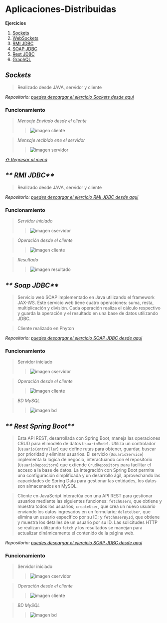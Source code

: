 # Aplicaciones-Distribuidas

**Ejercicios**

1. [Sockets](https://github.com/Delacruz20/Aplicaciones-Distribuidas/tree/main?tab=readme-ov-file#Sockets)
3. [WebSockets](https://github.com/Delacruz20/Aplicaciones-Distribuidas/tree/main?tab=readme-ov-file#Web-Sockets)
2. [RMI JDBC](https://github.com/Delacruz20/Aplicaciones-Distribuidas/tree/main?tab=readme-ov-file#RMI-JDBC)
4. [SOAP JDBC](https://github.com/Delacruz20/Aplicaciones-Distribuidas/tree/main?tab=readme-ov-file#soap-jdbc)
5. [Rest JDBC](https://github.com/Delacruz20/Aplicaciones-Distribuidas/tree/main?tab=readme-ov-file#rest-spring-boot)
6. [GraphQL](https://github.com/Delacruz20/Aplicaciones-Distribuidas/tree/main?tab=readme-ov-file#graphql)


##  _**Sockets**_

>Realizado desde JAVA, servidor y cliente

 _*Repositorio: [puedes descargar el ejercicio Sockets desde aqui](https://github.com/Delacruz20/Aplicaciones-Distribuidas/tree/main/1.Sockets)*_ 

### Funcionamiento

>_Mensaje Enviado desde el cliente_
>>![imagen cliente](https://github.com/Delacruz20/Aplicaciones-Distribuidas/blob/main/images_funcionamiento/enviado_socket.png)


> _Mensaje recibido ene el servidor_
>>![imagen servidor](https://github.com/Delacruz20/Aplicaciones-Distribuidas/blob/main/images_funcionamiento/recibido_socket.png)

_[⇧ Regresar al menú](https://github.com/JorgeLReyes/Aplicaciones-Distribuidas/tree/main?tab=readme-ov-file#aplicaciones-distribuidas)_

## _** RMI JDBC**_
>Realizado desde JAVA, servidor y cliente

 _*Repositorio: [puedes descargar el ejercicio RMI JDBC desde aqui](https://github.com/Delacruz20/Aplicaciones-Distribuidas/tree/main/3.RMI%20JDBC)*_ 
 
### Funcionamiento

>_Servidor iniciado_
>>![imagen cservidor](https://github.com/Delacruz20/Aplicaciones-Distribuidas/blob/main/images_funcionamiento/serviodr_rmi.png)

>_Operación desde el cliente_
>>![imagen cliente](https://github.com/Delacruz20/Aplicaciones-Distribuidas/blob/main/images_funcionamiento/operacion_rmi.png)

> _Resultado_
>>![imagen resultado](https://github.com/Delacruz20/Aplicaciones-Distribuidas/blob/main/images_funcionamiento/resultado_rmi.png)


## _** Soap JDBC**_

>Servicio web SOAP implementado en Java utilizando el framework JAX-WS. Este servicio web tiene cuatro operaciones: suma, resta, multiplicación y división. Cada operación realiza el cálculo respectivo y guarda la operación y el resultado en una base de datos utilizando JDBC.

>Cliente realizado en Phyton

 _*Repositorio: [puedes descargar el ejercicio SOAP JDBC desde aqui](https://github.com/Delacruz20/Aplicaciones-Distribuidas/tree/main/4.Soap%20JDBC)*_ 

### Funcionamiento

>Servidor iniciado
>>![imagen cservidor](https://github.com/Delacruz20/Aplicaciones-Distribuidas/blob/main/images_funcionamiento/servidor_soap.png)
	
>_Operación desde el cliente_
>>![imagen cliente](https://github.com/Delacruz20/Aplicaciones-Distribuidas/blob/main/images_funcionamiento/cliente_soap.png)

> _BD MySQL_
>>![imagen bd](https://github.com/Delacruz20/Aplicaciones-Distribuidas/blob/main/images_funcionamiento/mysql_soap.png)


## _** Rest Spring Boot**_

>Esta API REST, desarrollada con Spring Boot, maneja las operaciones CRUD para el modelo de datos `UsuarioModel`. Utiliza un controlador (`UsuarioController`) que define rutas para obtener, guardar, buscar por prioridad y eliminar usuarios. El servicio (`UsuarioService`) implementa la lógica de negocio, interactuando con el repositorio (`UsuarioRepository`) que extiende `CrudRepository` para facilitar el acceso a la base de datos. La integración con Spring Boot permite una configuración simplificada y un desarrollo ágil, aprovechando las capacidades de Spring Data para gestionar las entidades, los datos son almacenados en MySQL.

>Cliente en JavaScript interactúa con una API REST para gestionar usuarios mediante las siguientes funciones: `fetchUsers`, que obtiene y muestra todos los usuarios; `createUser`, que crea un nuevo usuario enviando los datos ingresados en un formulario; `deleteUser`, que elimina un usuario específico por su ID; y `fetchUserById`, que obtiene y muestra los detalles de un usuario por su ID. Las solicitudes HTTP se realizan utilizando `fetch` y los resultados se manejan para actualizar dinámicamente el contenido de la página web.

 _*Repositorio: [puedes descargar el ejercicio SOAP JDBC desde aqui](https://github.com/Delacruz20/Aplicaciones-Distribuidas/tree/main/4.Soap%20JDBC)*_ 

### Funcionamiento

>Servidor iniciado
>>![imagen cservidor](https://github.com/Delacruz20/Aplicaciones-Distribuidas/blob/main/images_funcionamiento/servidor_rest.png)
	
>_Operación desde el cliente_
>>![imagen cliente](https://github.com/Delacruz20/Aplicaciones-Distribuidas/blob/main/images_funcionamiento/cliente_rest.png)

> _BD MySQL_
>>![imagen bd](https://github.com/Delacruz20/Aplicaciones-Distribuidas/blob/main/images_funcionamiento/mysql_rest.png)
